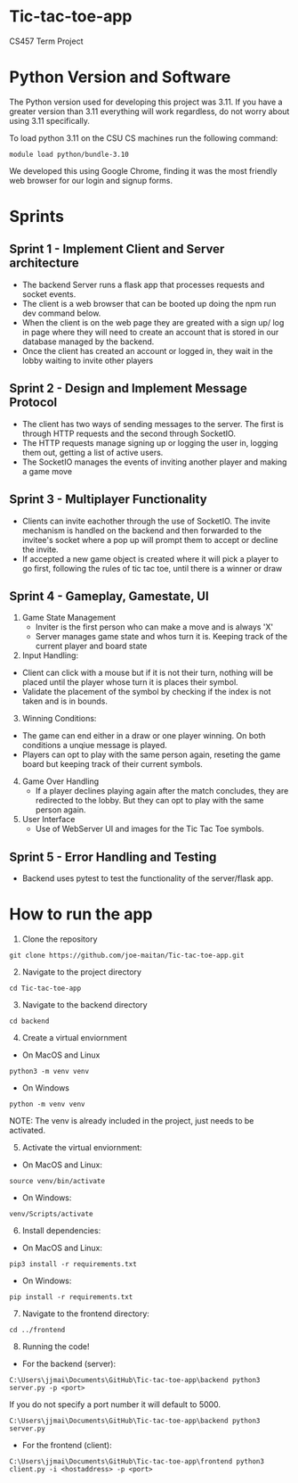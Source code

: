 # Tic-tac-toe-app
CS457 Term Project

# Python Version and Software
The Python version used for developing this project was 3.11. If you have a greater version than 3.11 everything will work regardless, do not worry about using 3.11 specifically.

To load python 3.11 on the CSU CS machines run the following command:
```
module load python/bundle-3.10
```

We developed this using Google Chrome, finding it was the most friendly web browser for our login and signup forms.

# Sprints
## Sprint 1 - Implement Client and Server architecture
- The backend Server runs a flask app that processes requests and socket events.
- The client is a web browser that can be booted up doing the npm run dev command below.
- When the client is on the web page they are greated with a sign up/ log in page where they will need to create an account that is stored in our database managed by the backend.
- Once the client has created an account or logged in, they wait in the lobby waiting to invite other players

## Sprint 2 - Design and Implement Message Protocol
- The client has two ways of sending messages to the server. The first is through HTTP requests and the second through SocketIO.
- The HTTP requests manage signing up or logging the user in, logging them out, getting a list of active users.
- The SocketIO manages the events of inviting another player and making a game move

## Sprint 3 - Multiplayer Functionality
- Clients can invite eachother through the use of SocketIO. The invite mechanism is handled on the backend and then forwarded to the invitee's socket where a pop up will prompt them to accept or decline the invite.
- If accepted a new game object is created where it will pick a player to go first, following the rules of tic tac toe, until there is a winner or draw

## Sprint 4 - Gameplay, Gamestate, UI
1. Game State Management
   - Inviter is the first person who can make a move and is always 'X'
   - Server manages game state and whos turn it is. Keeping track of the current player and board state
2. Input Handling:
  - Client can click with a mouse but if it is not their turn, nothing will be placed until the player whose turn it is
    places their symbol.
  - Validate the placement of the symbol by checking if the index is not taken and is in bounds.
3. Winning Conditions:
  - The game can end either in a draw or one player winning. On both conditions a unqiue message is played.
  - Players can opt to play with the same person again, reseting the game board but keeping track of their current symbols.
4. Game Over Handling
   - If a player declines playing again after the match concludes, they are redirected to the lobby. But they can
     opt to play with the same person again.
5. User Interface
   - Use of WebServer UI and images for the Tic Tac Toe symbols.
## Sprint 5 - Error Handling and Testing
- Backend uses pytest to test the functionality of the server/flask app.

# How to run the app
1. Clone the repository
```
git clone https://github.com/joe-maitan/Tic-tac-toe-app.git
```

2. Navigate to the project directory
```
cd Tic-tac-toe-app
```

3. Navigate to the backend directory
```
cd backend
```

4. Create a virtual enviornment
* On MacOS and Linux
```
python3 -m venv venv
```

* On Windows
```
python -m venv venv
```

NOTE: The venv is already included in the project, just needs to be activated.

5. Activate the virtual enviornment:
* On MacOS and Linux:
```
source venv/bin/activate
```

* On Windows:
```
venv/Scripts/activate
```

6. Install dependencies:
* On MacOS and Linux:
```
pip3 install -r requirements.txt
```

* On Windows:
```
pip install -r requirements.txt
```

7. Navigate to the frontend directory:
```
cd ../frontend
```

8. Running the code!
* For the backend (server):
```
C:\Users\jjmai\Documents\GitHub\Tic-tac-toe-app\backend python3 server.py -p <port>
```
If you do not specify a port number it will default to 5000.
```
C:\Users\jjmai\Documents\GitHub\Tic-tac-toe-app\backend python3 server.py
```
* For the frontend (client):
```
C:\Users\jjmai\Documents\GitHub\Tic-tac-toe-app\frontend python3 client.py -i <hostaddress> -p <port>
```


